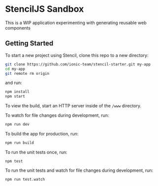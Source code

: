 # StencilJS Sandbox

This is a WIP application experimenting with generating reusable web components

## Getting Started

To start a new project using Stencil, clone this repo to a new directory:

```bash
git clone https://github.com/ionic-team/stencil-starter.git my-app
cd my-app
git remote rm origin
```

and run:

```bash
npm install
npm start
```

To view the build, start an HTTP server inside of the `/www` directory.

To watch for file changes during development, run:

```bash
npm run dev
```

To build the app for production, run:

```bash
npm run build
```

To run the unit tests once, run:

```
npm test
```

To run the unit tests and watch for file changes during development, run:

```
npm run test.watch
```
